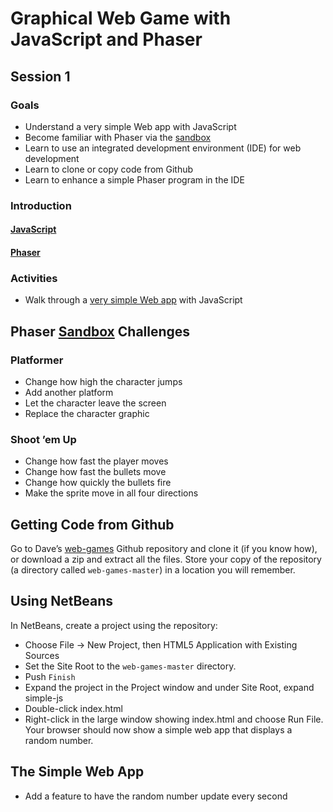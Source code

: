 # Graphical Web Game with JavaScript and Phaser

## Session 1
### Goals
- Understand a very simple Web app with JavaScript
- Become familiar with Phaser via the [sandbox](http://phaser.io/sandbox)
- Learn to use an integrated development environment (IDE) for web development
- Learn to clone or copy code from Github
- Learn to enhance a simple Phaser program in the IDE

### Introduction
#### [JavaScript](https://en.wikipedia.org/wiki/JavaScript)
#### [Phaser](http://phaser.io)

### Activities
- Walk through a [very simple Web app](https://github.com/dcbriccetti/web-games/tree/master/simple-js/index.html)
with JavaScript

## Phaser [Sandbox](http://phaser.io/sandbox) Challenges

### Platformer
- Change how high the character jumps
- Add another platform
- Let the character leave the screen
- Replace the character graphic

### Shoot ’em Up
- Change how fast the player moves
- Change how fast the bullets move
- Change how quickly the bullets fire
- Make the sprite move in all four directions

## Getting Code from Github
Go to Dave’s [web-games](https://github.com/dcbriccetti/web-games) Github
repository and clone it (if you know how), or download a zip and extract all the files.
Store your copy of the repository (a directory called `web-games-master`) in a location you will remember.

## Using NetBeans
In NetBeans, create a project using the repository:
- Choose File -> New Project, then HTML5 Application with Existing Sources
- Set the Site Root to the `web-games-master` directory.
- Push `Finish`
- Expand the project in the Project window and under Site Root, expand simple-js
- Double-click index.html
- Right-click in the large window showing index.html and choose Run File. Your browser should now show
a simple web app that displays a random number.

## The Simple Web App
- Add a feature to have the random number update every second



